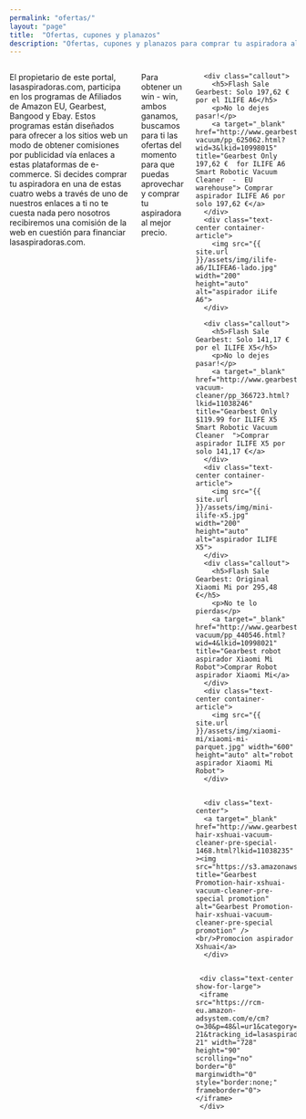 ```yaml
---
permalink: "ofertas/"
layout: "page"
title:  "Ofertas, cupones y planazos"
description: "Ofertas, cupones y planazos para comprar tu aspiradora al mejor precio"
---
```

<main>
  <body>
    <div class="row intro">
      <div class="small-12 columns">
      <p class="lead">
        El propietario de este portal, lasaspiradoras.com, participa en los programas de Afiliados de Amazon EU, Gearbest, Bangood y Ebay. Estos programas están diseñados para ofrecer a los sitios web un modo de obtener comisiones por publicidad vía enlaces a estas plataformas de e-commerce. Si decides comprar tu aspiradora en una de estas cuatro webs a través de uno de nuestros enlaces a ti no te cuesta nada pero nosotros recibiremos una comisión de la web en cuestión para financiar lasaspiradoras.com.
      </p>
      <p class="lead">
        Para obtener un win - win, ambos ganamos, buscamos para ti las ofertas del momento para que puedas aprovechar y comprar tu aspiradora al mejor precio.
      </p>

      <div class="callout">
        <h5>Flash Sale Gearbest: Solo 197,62 € por el ILIFE A6</h5>
        <p>No lo dejes pasar!</p>
        <a target="_blank" href="http://www.gearbest.com/robot-vacuum/pp_625062.html?wid=3&lkid=10998015" title="Gearbest Only 197,62 €  for ILIFE A6 Smart Robotic Vacuum Cleaner  -  EU warehouse"> Comprar aspirador ILIFE A6 por solo 197,62 €</a>
      </div>
      <div class="text-center container-article">
        <img src="{{ site.url }}/assets/img/ilife-a6/ILIFEA6-lado.jpg" width="200" height="auto" alt="aspirador iLife A6">
      </div>

      <div class="callout"> 
        <h5>Flash Sale Gearbest: Solo 141,17 € por el ILIFE X5</h5>
        <p>No lo dejes pasar!</p>
        <a target="_blank" href="http://www.gearbest.com/robotic-vacuum-cleaner/pp_366723.html?lkid=11038246" title="Gearbest Only $119.99 for ILIFE X5 Smart Robotic Vacuum Cleaner  ">Comprar aspirador ILIFE X5 por solo 141,17 €</a>
      </div>
      <div class="text-center container-article">
        <img src="{{ site.url }}/assets/img/mini-ilife-x5.jpg" width="200" height="auto" alt="aspirador ILIFE X5">
      </div>
      <div class="callout">
        <h5>Flash Sale Gearbest: Original Xiaomi Mi por 295,48 €</h5>
        <p>No te lo pierdas</p>
        <a target="_blank" href="http://www.gearbest.com/robot-vacuum/pp_440546.html?wid=4&lkid=10998021" title="Gearbest robot aspirador Xiaomi Mi Robot">Comprar Robot aspirador Xiaomi Mi</a>
      </div>
      <div class="text-center container-article">
        <img src="{{ site.url }}/assets/img/xiaomi-mi/xiaomi-mi-parquet.jpg" width="600" height="auto" alt="robot aspirador Xiaomi Mi Robot">
      </div>


      <div class="text-center">
      <a target="_blank" href="http://www.gearbest.com/promotion-hair-xshuai-vacuum-cleaner-pre-special-1468.html?lkid=11038235" ><img src="https://s3.amazonaws.com/mailcache.appinthestore.com/xiaoshuai/200.200.jpg" title="Gearbest Promotion-hair-xshuai-vacuum-cleaner-pre-special promotion" alt="Gearbest Promotion-hair-xshuai-vacuum-cleaner-pre-special promotion" /><br/>Promocion aspirador Xshuai</a>
      </div>


     <div class="text-center show-for-large">
     <iframe src="https://rcm-eu.amazon-adsystem.com/e/cm?o=30&p=48&l=ur1&category=hogar&banner=02EHMJ8M1XQ7RDH9GQ02&f=ifr&linkID=aeee99b18e8c9de4f6888daf5315e0b5&t=lasaspirad-21&tracking_id=lasaspirad-21" width="728" height="90" scrolling="no" border="0" marginwidth="0" style="border:none;" frameborder="0"></iframe>
     </div>
